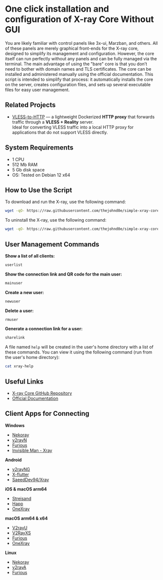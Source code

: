 # One click installation and configuration of X-ray Core Without GUI

You are likely familiar with control panels like 3x-ui, Marzban, and others. All of these panels are merely graphical front-ends for the X-ray core, designed to simplify its management and configuration. However, the core itself can run perfectly without any panels and can be fully managed via the terminal. The main advantage of using the "bare" core is that you don’t need to bother with domain names and TLS certificates. The core can be installed and administered manually using the official documentation. This script is intended to simplify that process: it automatically installs the core on the server, creates configuration files, and sets up several executable files for easy user management.

## Related Projects

- [VLESS-to-HTTP](https://github.com/thejohnd0e/VLESS-to-HTTP) — a lightweight Dockerized **HTTP proxy** that forwards traffic through a **VLESS + Reality** server.  
  Ideal for converting VLESS traffic into a local HTTP proxy for applications that do not support VLESS directly.


## System Requirements

* 1 CPU
* 512 Mb RAM
* 5 Gb disk space
* OS: Tested on Debian 12 x64

## How to Use the Script

To download and run the X-ray, use the following command:

```sh
wget -qO- https://raw.githubusercontent.com/thejohnd0e/simple-xray-core/refs/heads/main/xray-install | bash
```

To uninstall the X-ray, use the following command:

```sh
wget -qO- https://raw.githubusercontent.com/thejohnd0e/simple-xray-core/refs/heads/main/xray-uninstall | bash
```

## User Management Commands

**Show a list of all clients:**

```sh
userlist
```

**Show the connection link and QR code for the main user:**

```sh
mainuser
```

**Create a new user:**

```sh
newuser
```

**Delete a user:**

```sh
rmuser
```

**Generate a connection link for a user:**

```sh
sharelink
```

A file named `help` will be created in the user's home directory with a list of these commands. You can view it using the following command (run from the user's home directory):

```sh
cat xray-help
```

## Useful Links

* [X-ray Core GitHub Repository](https://github.com/XTLS/Xray-core)
* [Official Documentation](https://xtls.github.io/en/)

## Client Apps for Connecting

**Windows**

* [Nekoray](https://github.com/MatsuriDayo/nekoray)
* [v2rayN](https://github.com/2dust/v2rayN)
* [Furious](https://github.com/LorenEteval/Furious)
* [Invisible Man - Xray](https://github.com/InvisibleManVPN/InvisibleMan-XRayClient)

**Android**

* [v2rayNG](https://github.com/2dust/v2rayNG)
* [X-flutter](https://github.com/XTLS/X-flutter)
* [SaeedDev94/Xray](https://github.com/SaeedDev94/Xray)

**iOS & macOS arm64**

* [Streisand](https://apps.apple.com/app/streisand/id6450534064)
* [Happ](https://apps.apple.com/app/happ-proxy-utility/id6504287215)
* [OneXray](https://github.com/OneXray/OneXray)

**macOS arm64 & x64**

* [V2rayU](https://github.com/yanue/V2rayU)
* [V2RayXS](https://github.com/tzmax/V2RayXS)
* [Furious](https://github.com/LorenEteval/Furious)
* [OneXray](https://github.com/OneXray/OneXray)

**Linux**

* [Nekoray](https://github.com/MatsuriDayo/nekoray)
* [v2rayA](https://github.com/v2rayA/v2rayA)
* [Furious](https://github.com/LorenEteval/Furious)
